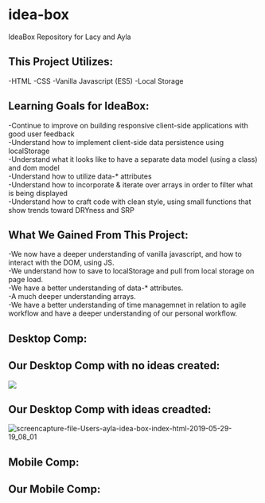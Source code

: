 # idea-box
IdeaBox Repository for Lacy and Ayla



## This Project Utilizes:
-HTML
-CSS
-Vanilla Javascript (ES5)
-Local Storage


## Learning Goals for IdeaBox:

-Continue to improve on building responsive client-side applications with good user feedback<br>
-Understand how to implement client-side data persistence using localStorage<br>
-Understand what it looks like to have a separate data model (using a class) and dom model<br>
-Understand how to utilize data-* attributes<br>
-Understand how to incorporate & iterate over arrays in order to filter what is being displayed<br>
-Understand how to craft code with clean style, using small functions that show trends toward DRYness and SRP<br>

## What We Gained From This Project:

-We now have a deeper understanding of vanilla javascript, and how to interact with the DOM, using JS.<br>
-We understand how to save to localStorage and pull from local storage on page load. <br>
-We have a better understanding of data-* attributes.<br>
-A much deeper understanding arrays. <br>
-We have a better understanding of time managemnet in relation to agile workflow and have a deeper understanding of our personal workflow. <br>


## Desktop Comp:



## Our Desktop Comp with no ideas created:
![](https://files.slack.com/files-pri/T029P2S9M-FK3C9BZMJ/screencapture-file-users-ayla-idea-box-index-html-2019-05-29-19_07_14.png)


## Our Desktop Comp with ideas creadted:
![screencapture-file-Users-ayla-idea-box-index-html-2019-05-29-19_08_01](https://user-images.githubusercontent.com/47537744/58607605-86ffef00-825d-11e9-8c9b-fc04ff98b26f.png)

## Mobile Comp:


## Our Mobile Comp:

